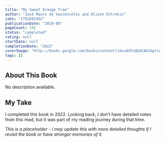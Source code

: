 ```yaml
---
title: "My Sweet Orange Tree"
author: "José Mauro de Vasconcelos and Alison Entrekin"
isbn: "1782692452"
publicationDate: "2019-08"
pageCount: 192
status: "completed"
rating: null
startDate: null
completionDate: "2022"
coverImage: "http://books.google.com/books/content?id=uA5FxQEACAAJ&printsec=frontcover&img=1&zoom=1&source=gbs_api"
tags: []
---
```


## About This Book

No description available.

## My Take

I completed this book in 2022. Looking back, I don't have detailed notes from this read, but it was part of my reading journey during that time.

*This is a placeholder - I may update this with more detailed thoughts if I revisit the book or have stronger memories of it.*
